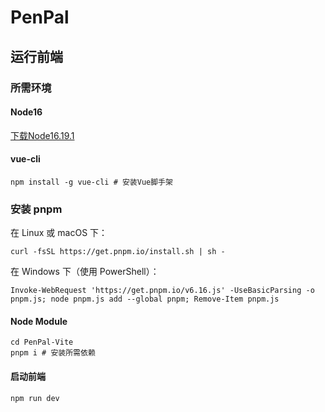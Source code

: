 # PenPal

## 运行前端

### 所需环境

#### Node16

[下载Node16.19.1](https://nodejs.org/download/release/v16.19.1/)

#### vue-cli

```shell
npm install -g vue-cli # 安装Vue脚手架
```

### 安装 pnpm

在 Linux 或 macOS 下：

```shell
curl -fsSL https://get.pnpm.io/install.sh | sh -
```

在 Windows 下（使用 PowerShell）：

```shell
Invoke-WebRequest 'https://get.pnpm.io/v6.16.js' -UseBasicParsing -o pnpm.js; node pnpm.js add --global pnpm; Remove-Item pnpm.js
```

#### Node Module

```shell
cd PenPal-Vite
pnpm i # 安装所需依赖
```

#### 启动前端

```
npm run dev 
```
